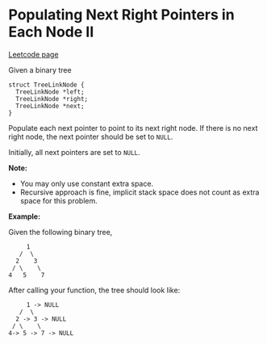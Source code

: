 # Populating Next Right Pointers in Each Node II
[Leetcode page](https://leetcode.com/problems/populating-next-right-pointers-in-each-node-ii/description)

Given a binary tree

    
    
    struct TreeLinkNode {
      TreeLinkNode *left;
      TreeLinkNode *right;
      TreeLinkNode *next;
    }
    

Populate each next pointer to point to its next right node. If there is no
next right node, the next pointer should be set to `NULL`.

Initially, all next pointers are set to `NULL`.

**Note:**

  * You may only use constant extra space.
  * Recursive approach is fine, implicit stack space does not count as extra space for this problem.

**Example:**

Given the following binary tree,

    
    
         1
       /  \
      2    3
     / \    \
    4   5    7
    

After calling your function, the tree should look like:

    
    
         1 -> NULL
       /  \
      2 -> 3 -> NULL
     / \    \
    4-> 5 -> 7 -> NULL
    

